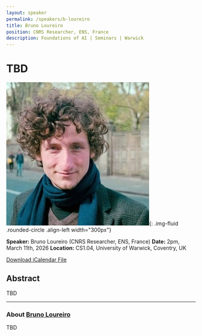 ```yaml
---
layout: speaker
permalink: /speakers/b-loureiro
title: Bruno Loureiro
position: CNRS Researcher, ENS, France
description: Foundations of AI | Seminars | Warwick
---
```


# TBD

![Bruno Loureiro](/assets/img/loureiro.png){: .img-fluid .rounded-circle .align-left width="300px"}

**Speaker:** Bruno Loureiro (CNRS Researcher, ENS, France)
**Date:** 2pm, March 11th, 2026
**Location:** CS1.04, University of Warwick, Coventry, UK

[Download iCalendar File](/assets/ics/event.ics)

## Abstract

TBD

---

### About [Bruno Loureiro](https://brloureiro.github.io)

TBD
